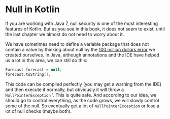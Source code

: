 # Null in Kotlin

If you are working with Java 7, null security is one of the most interesting features of Kotlin. But as you see in this book, it does not seem to exist, until the last chapter we almost do not need to worry about it.

We have sometimes need to define a variable package that does not contain a value by thinking about null by the [100 million dollars error] we created ourselves. In Java, although annotations and the IDE have helped us a lot in this area, we can still do this:

```kotlin
Forecast forecast = null;
forecast.toString();
```

This code can be compiled perfectly (you may get a warning from the IDE) and then execute it normally, but obviously it will throw a `NullPointerException` '. This is quite safe. And according to our idea, we should go to control everything, as the code grows, we will slowly control some of the null. So eventually get a lot of `NullPointerException` or lose a lot of null checks (maybe both).

[100 million dollars error]: https://en.wikipedia.org/wiki/Tony_Hoare
